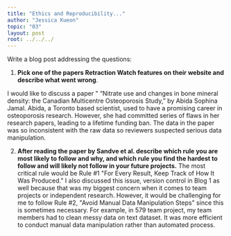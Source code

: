```yaml
---
title: "Ethics and Reproducibility..."
author: "Jessica Kueon"
topic: "03"
layout: post
root: ../../../
---
```




Write a blog post addressing the questions: 

1. **Pick one of the papers Retraction Watch features on their website and describe what went wrong**. 

I would like to discuss a paper " “Nitrate use and changes in bone mineral density: the Canadian Multicentre Osteoporosis Study,” by Abida Sophina Jamal.
Abida, a Toronto based scientist, used to have a promising career in osteoporosis research. However, she had committed series of flaws in her research papers, leading to a lifetime funding ban.
The data in the paper was so inconsistent with the raw data so reviewers suspected serious data manipulation. 


2. **After reading the paper by Sandve et al. describe which rule you are most likely to follow and why, and which rule you find the hardest to follow and will likely not follow in your future projects.**
The most critical rule would be Rule #1 "For Every Result, Keep Track of How It Was Produced." I also discussed this issue, version control in Blog 1 as well because that was my biggest concern when it comes to team projects or independent research.
However, it would be challenging for me to follow Rule #2, "Avoid Manual Data Manipulation Steps" since this is sometimes necessary. 
For example, in 579 team project, my team members had to clean messy data on text dataset. It was more efficient to conduct manual data manipulation rather than automated process. 
